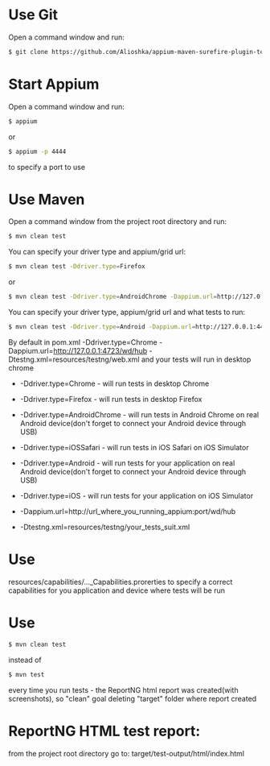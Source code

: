 # Use Git

Open a command window and run:

```sh
$ git clone https://github.com/Alioshka/appium-maven-surefire-plugin-testng.git
```

# Start Appium

Open a command window and run:

```sh
$ appium
```
or

```sh
$ appium -p 4444
```
to specify a port to use

# Use Maven

Open a command window from the project root directory and run:
```sh
$ mvn clean test
```

You can specify your driver type and appium/grid url:
```sh
$ mvn clean test -Ddriver.type=Firefox
```
or
```sh
$ mvn clean test -Ddriver.type=AndroidChrome -Dappium.url=http://127.0.0.1:4444/wd/hub
```

You can specify your driver type, appium/grid url and what tests to run:
```sh
$ mvn clean test -Ddriver.type=Android -Dappium.url=http://127.0.0.1:4444/wd/hub -Dtestng.xml=resources/testng/android.xml
```

By default in pom.xml -Ddriver.type=Chrome -Dappium.url=http://127.0.0.1:4723/wd/hub -Dtestng.xml=resources/testng/web.xml
and your tests will run in desktop chrome


  - -Ddriver.type=Chrome - will run tests in desktop Chrome
  - -Ddriver.type=Firefox - will run tests in desktop Firefox
  - -Ddriver.type=AndroidChrome - will run tests in Android Chrome on real Android device(don't forget to connect your Android device through USB)
  - -Ddriver.type=iOSSafari - will run tests in iOS Safari on iOS Simulator
  - -Ddriver.type=Android - will run tests for your application on real Android device(don't forget to connect your Android device through USB)
  - -Ddriver.type=iOS - will run tests for your application on iOS Simulator


  - -Dappium.url=http://url_where_you_running_appium:port/wd/hub


  - -Dtestng.xml=resources/testng/your_tests_suit.xml


# Use

resources/capabilities/..._Capabilities.prorerties to specify a correct capabilities for you application and device where tests will be run

# Use

```sh
$ mvn clean test
```
instead of
```sh
$ mvn test
```
every time you run tests - the ReportNG html report was created(with screenshots),
so "clean" goal  deleting "target" folder where report created

# ReportNG HTML test report:

from the project root directory go to:
target/test-output/html/index.html


